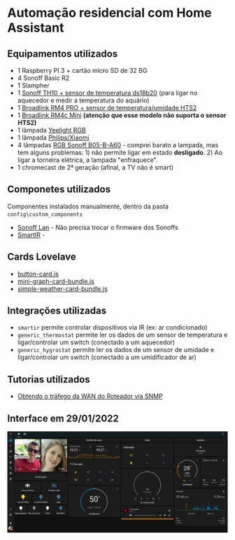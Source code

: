 # Automação residencial com Home Assistant

## Equipamentos utilizados
- 1 Raspberry PI 3 + cartão micro SD de 32 BG
- 4 Sonoff Basic R2
- 1  Slampher
- 1 [Sonoff TH10 + sensor de temperatura ds18b20](https://pt.aliexpress.com/item/32865452363.html?gatewayAdapt=glo2bra&spm=a2g0o.9042311.0.0.2742b90ay59UfH) (para ligar no aquecedor e medir a temperatura do aquário)
- 1 [Broadlink RM4 PRO + sensor de temperatura/umidade HTS2](https://pt.aliexpress.com/item/1005001625163568.html?gatewayAdapt=glo2bra&spm=a2g0o.9042311.0.0.2742b90aP3fL4w)
- 1 [Broadlink RM4c Mini](https://pt.aliexpress.com/item/33032400979.html?gatewayAdapt=glo2bra&spm=a2g0o.9042311.0.0.2742b90aP3fL4w) **(atenção que esse modelo não suporta o sensor HTS2)**
- 1 lâmpada [Yeelight RGB](vhttps://pt.aliexpress.com/item/32885328641.html?gatewayAdapt=glo2bra&spm=a2g0o.9042311.0.0.2742b90aGm32Rz) 
- 1 lâmpada [Philips/Xiaomi](https://pt.aliexpress.com/item/32853967773.html?gatewayAdapt=glo2bra&spm=a2g0o.9042311.0.0.2742b90awXatLR)
- 4 lâmpadas [RGB Sonoff B05-B-A60](https://pt.aliexpress.com/item/1005002061178114.html?gatewayAdapt=glo2bra&spm=a2g0o.9042311.0.0.2742b90aP3fL4w) - comprei barato a lampada, mas tem alguns problemas: 1) não permite ligar em estado **desligado**. 2) Ao ligar a torneira elétrica, a lampada "enfraquece".
- 1 chromecast de 2ª geração (afinal, a TV não é smart)

## Componetes utilizados
Componentes instalados manualmente, dentro da pasta ``config\custom_components``
- [Sonoff Lan](https://github.com/AlexxIT/SonoffLAN) - Não precisa trocar o firmware dos Sonoffs
- [SmartIR](https://github.com/smartHomeHub/SmartIR) - 

## Cards Lovelave
- [button-card.js](https://github.com/custom-cards/button-card)
- [mini-graph-card-bundle.js](https://github.com/kalkih/mini-graph-card)
- [simple-weather-card-bundle.js](https://github.com/kalkih/simple-weather-card)

## Integrações utilizadas
- ``smartir`` permite controlar dispositivos via IR (ex: ar condicionado)
- ``generic_thermostat`` permite ler os dados de um sensor de temperatura e ligar/controlar um switch (conectado a um aquecedor)
- ``generic_hygrostat`` permite ler os dados de um sensor de umidade e ligar/controlar um switch (conectado a um umidificador de ar)


## Tutorias utilizados
- [Obtendo o tráfego da WAN do Roteador via SNMP](https://forum.homeassistantbrasil.com.br/t/obtendo-o-trafego-da-wan-do-roteador-via-snmp-tempo-real/92) 

## Interface em 29/01/2022
![Alt text](print30-01-22.png?raw=true "Title")

